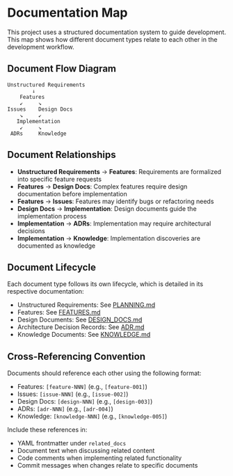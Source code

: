 # Documentation Map

This project uses a structured documentation system to guide development. This map shows how different document types relate to each other in the development workflow.

## Document Flow Diagram

```
Unstructured Requirements
        ↓
    Features
    ↙     ↘
Issues    Design Docs
    ↘     ↙
   Implementation
    ↙     ↘
 ADRs     Knowledge
```

## Document Relationships

- **Unstructured Requirements** → **Features**: Requirements are formalized into specific feature requests
- **Features** → **Design Docs**: Complex features require design documentation before implementation
- **Features** → **Issues**: Features may identify bugs or refactoring needs
- **Design Docs** → **Implementation**: Design documents guide the implementation process
- **Implementation** → **ADRs**: Implementation may require architectural decisions
- **Implementation** → **Knowledge**: Implementation discoveries are documented as knowledge

## Document Lifecycle

Each document type follows its own lifecycle, which is detailed in its respective documentation:
- Unstructured Requirements: See [PLANNING.md](notes/unstructured/PLANNING.md)
- Features: See [FEATURES.md](notes/features/FEATURES.md)
- Design Documents: See [DESIGN_DOCS.md](notes/design_docs/DESIGN_DOCS.md)
- Architecture Decision Records: See [ADR.md](notes/adr/ADR.md)
- Knowledge Documents: See [KNOWLEDGE.md](notes/knowledge/KNOWLEDGE.md)

## Cross-Referencing Convention

Documents should reference each other using the following format:
- Features: `[feature-NNN]` (e.g., `[feature-001]`)
- Issues: `[issue-NNN]` (e.g., `[issue-002]`)
- Design Docs: `[design-NNN]` (e.g., `[design-003]`)
- ADRs: `[adr-NNN]` (e.g., `[adr-004]`)
- Knowledge: `[knowledge-NNN]` (e.g., `[knowledge-005]`)

Include these references in:
- YAML frontmatter under `related_docs`
- Document text when discussing related content
- Code comments when implementing related functionality
- Commit messages when changes relate to specific documents
